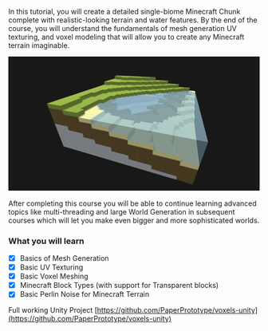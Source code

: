 In this tutorial, you will create a detailed single-biome Minecraft Chunk complete with realistic-looking terrain and water features. By the end of the course, you will understand the fundamentals of mesh generation UV texturing, and voxel modeling that will allow you to create any Minecraft terrain imaginable.

![](/Assets/terrain_generator_beach.png)

After completing this course you will be able to continue learning advanced topics like multi-threading and large World Generation in subsequent courses which will let you make even bigger and more sophisticated worlds.

### What you will learn

- [x] Basics of Mesh Generation
- [x] Basic UV Texturing
- [x] Basic Voxel Meshing
- [x] Minecraft Block Types (with support for Transparent blocks)
- [x] Basic Perlin Noise for Minecraft Terrain

Full working Unity Project [https://github.com/PaperPrototype/voxels-unity](https://github.com/PaperPrototype/voxels-unity)
